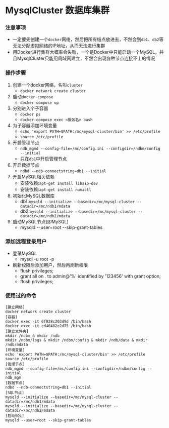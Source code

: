 # MysqlCluster 数据库集群

### 注意事项
* 一定要先创建一个`docker`网络，然后把所有结点放进去，不然会到`db1`、`db2`等无法分配虚拟网络的IP地址，从而无法进行集群
* 用Docker进行集群大概率会失败，一个是Docker中只能启动一个MySQL，并且MysqlCluster只能用局域网建立，不然会出现各种节点连接不上的情况

### 操作步骤
1. 创建一个docker网络，名叫`cluster`
    * `docker network create cluster`
2. 启动`docker-compose`
    * `docker-compose up`
3. 分别进入个子容器
    * `docker ps`
    * `docker-compose exec <服务名> bash`
4. 为子容器添加环境变量
    * `echo 'export PATH=$PATH:/mc/mysql-cluster/bin' >> /etc/profile`
    * `source /etc/profile`
5. 开启管理节点
    * `ndb_mgmd --config-file=/mc/config.ini --configdir=/ndbm/config --initial`
    * 只在`db1`中开启管理节点
6. 开启数据节点
    * `ndbd --ndb-connectstring=db1 --initial`
7. 开启MySQL相关依赖
    * 安装依赖:`apt-get install libaio-dev`
    * 安装依赖:`apt-get install numactl`
8. 初始化MySQL数据库
    * db1:`mysqld --initialize --basedir=/mc/mysql-cluster --datadir=/mc/ndb1/mdata`
    * db2:`mysqld --initialize --basedir=/mc/mysql-cluster --datadir=/mc/ndb2/mdata`
9. 启动MySQL节点(即MySQL)
    * mysqld --user=root --skip-grant-tables

### 添加远程登录用户
* 登录MySQL
    * mysql -u root -p
* 刷新权限后添加用户，然后再刷新权限
    * flush privileges;
    * grant all on *.* to admin@'%' identified by '123456' with grant option; 
    * flush privileges;

### 使用过的命令
```
[建立网络]
docker network create cluster
[容器]
docker exec -it 6f028c203d9d /bin/bash
docker exec -it cd40482e2d75 /bin/bash
[建立文件夹]
mkdir /ndbm & mkdir /ndb
mkdir /ndbm/logs & mkdir /ndbm/config & mkdir /ndb/data & mkdir /ndb/mdata
[环境变量]
echo 'export PATH=$PATH:/mc/mysql-cluster/bin' >> /etc/profile
source /etc/profile
[管理节点]
ndb_mgmd --config-file=/mc/config.ini --configdir=/ndbm/config --initial
ndb_mgm
[数据节点]
ndbd --ndb-connectstring=db1 --initial
[SQL节点]
mysqld --initialize --basedir=/mc/mysql-cluster --datadir=/mc/ndb1/mdata
mysqld --initialize --basedir=/mc/mysql-cluster --datadir=/mc/ndb2/mdata
[启动SQL]
mysqld --user=root --skip-grant-tables
```
